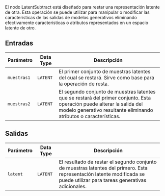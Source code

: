 
El nodo LatentSubtract está diseñado para restar una representación latente de otra. Esta operación se puede utilizar para manipular o modificar las características de las salidas de modelos generativos eliminando efectivamente características o atributos representados en un espacio latente de otro.

## Entradas

| Parámetro    | Data Type | Descripción |
|--------------|-------------|-------------|
| `muestras1`   | `LATENT`    | El primer conjunto de muestras latentes del cual se restará. Sirve como base para la operación de resta. |
| `muestras2`   | `LATENT`    | El segundo conjunto de muestras latentes que se restará del primer conjunto. Esta operación puede alterar la salida del modelo generativo resultante eliminando atributos o características. |

## Salidas

| Parámetro | Data Type | Descripción |
|-----------|-------------|-------------|
| `latent`  | `LATENT`    | El resultado de restar el segundo conjunto de muestras latentes del primero. Esta representación latente modificada se puede utilizar para tareas generativas adicionales. |
